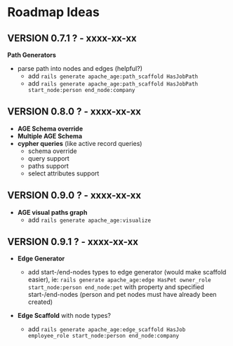 # Roadmap Ideas

## VERSION 0.7.1 ? - xxxx-xx-xx

**Path Generators**

- parse path into nodes and edges (helpful?)
  - add `rails generate apache_age:path_scaffold HasJobPath`
  - add `rails generate apache_age:path_scaffold HasJobPath start_node:person end_node:company`

## VERSION 0.8.0 ? - xxxx-xx-xx

- **AGE Schema override**
- **Multiple AGE Schema**
- **cypher queries** (like active record queries)
  * schema override
  * query support
  * paths support
  * select attributes support


## VERSION 0.9.0 ? - xxxx-xx-xx
- **AGE visual paths graph**
  * add `rails generate apache_age:visualize`


## VERSION 0.9.1 ? - xxxx-xx-xx

- **Edge Generator**
  * add start-/end-nodes types to edge generator (would make scaffold easier), ie:
    `rails generate apache_age:edge HasPet owner_role start_node:person end_node:pet`
    with property and specified start-/end-nodes (person and pet nodes must have already been created)

- **Edge Scaffold** with node types?
  * add `rails generate apache_age:edge_scaffold HasJob employee_role start_node:person end_node:company`
